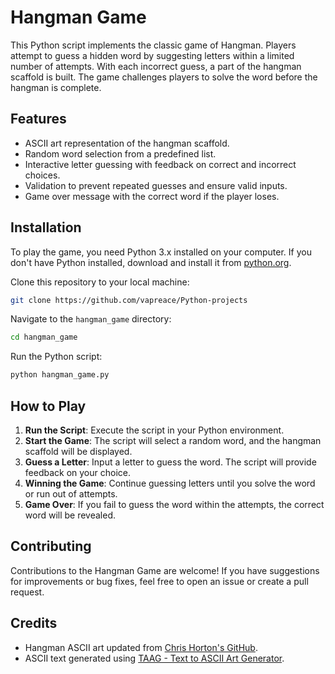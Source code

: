 # Hangman Game

This Python script implements the classic game of Hangman. Players attempt to guess a hidden word by suggesting letters within a limited number of attempts. With each incorrect guess, a part of the hangman scaffold is built. The game challenges players to solve the word before the hangman is complete.

## Features

- ASCII art representation of the hangman scaffold.
- Random word selection from a predefined list.
- Interactive letter guessing with feedback on correct and incorrect choices.
- Validation to prevent repeated guesses and ensure valid inputs.
- Game over message with the correct word if the player loses.

## Installation

To play the game, you need Python 3.x installed on your computer. If you don't have Python installed, download and install it from [python.org](https://www.python.org/).

Clone this repository to your local machine:

```bash
git clone https://github.com/vapreace/Python-projects
````

Navigate to the `hangman_game` directory:

```bash
cd hangman_game
```

Run the Python script:

```bash
python hangman_game.py
```

## How to Play

1. **Run the Script**: Execute the script in your Python environment.
2. **Start the Game**: The script will select a random word, and the hangman scaffold will be displayed.
3. **Guess a Letter**: Input a letter to guess the word. The script will provide feedback on your choice.
4. **Winning the Game**: Continue guessing letters until you solve the word or run out of attempts.
5. **Game Over**: If you fail to guess the word within the attempts, the correct word will be revealed.

## Contributing

Contributions to the Hangman Game are welcome! If you have suggestions for improvements or bug fixes, feel free to open an issue or create a pull request.

## Credits

- Hangman ASCII art updated from [Chris Horton's GitHub](https://gist.github.com/chrishorton/8510732aa9a80a03c829b09f12e20d9c).
- ASCII text generated using [TAAG - Text to ASCII Art Generator](https://patorjk.com/software/taag/).